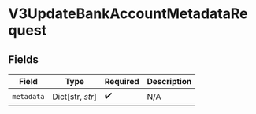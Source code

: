 # V3UpdateBankAccountMetadataRequest


## Fields

| Field              | Type               | Required           | Description        |
| ------------------ | ------------------ | ------------------ | ------------------ |
| `metadata`         | Dict[str, *str*]   | :heavy_check_mark: | N/A                |